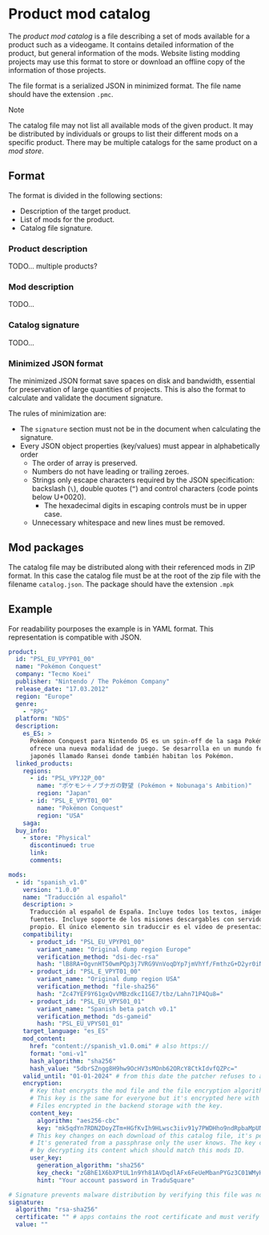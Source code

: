 # Product mod catalog

The _product mod catalog_ is a file describing a set of mods available for a
product such as a videogame. It contains detailed information of the product,
but general information of the mods. Website listing modding projects may use
this format to store or download an offline copy of the information of those
projects.

The file format is a serialized JSON in minimized format. The file name should
have the extension `.pmc`.

> [!NOTE]  
> The catalog file may not list all available mods of the given product. It may
> be distributed by individuals or groups to list their different mods on a
> specific product. There may be multiple catalogs for the same product on a
> _mod store_.

## Format

The format is divided in the following sections:

- Description of the target product.
- List of mods for the product.
- Catalog file signature.

### Product description

TODO... multiple products?

### Mod description

TODO...

### Catalog signature

TODO...

### Minimized JSON format

The minimized JSON format save spaces on disk and bandwidth, essential for
preservation of large quantities of projects. This is also the format to
calculate and validate the document signature.

The rules of minimization are:

- The `signature` section must not be in the document when calculating the
  signature.
- Every JSON object properties (key/values) must appear in alphabetically order
  - The order of array is preserved.
  - Numbers do not have leading or trailing zeroes.
  - Strings only escape characters required by the JSON specification: backslash
    (`\`), double quotes (`“`) and control characters (code points below
    U+0020).
    - The hexadecimal digits in escaping controls must be in upper case.
  - Unnecessary whitespace and new lines must be removed.

## Mod packages

The catalog file may be distributed along with their referenced mods in ZIP
format. In this case the catalog file must be at the root of the zip file with
the filename `catalog.json`. The package should have the extension `.mpk`

## Example

For readability pourposes the example is in YAML format. This representation is
compatible with JSON.

```yaml
product:
  id: "PSL_EU_VPYP01_00"
  name: "Pokémon Conquest"
  company: "Tecmo Koei"
  publisher: "Nintendo / The Pokémon Company"
  release_date: "17.03.2012"
  region: "Europe"
  genre:
    - "RPG"
  platform: "NDS"
  description:
    es_ES: >
      Pokémon Conquest para Nintendo DS es un spin-off de la saga Pokémon que
      ofrece una nueva modalidad de juego. Se desarrolla en un mundo feudal
      japonés llamado Ransei donde también habitan los Pokémon.
  linked_products:
    regions:
      - id: "PSL_VPYJ2P_00"
        name: "ポケモン＋ノブナガの野望 (Pokémon + Nobunaga's Ambition)"
        region: "Japan"
      - id: "PSL_E_VPYT01_00"
        name: "Pokémon Conquest"
        region: "USA"
    saga:
  buy_info:
    - store: "Physical"
      discontinued: true
      link:
      comments:

mods:
  - id: "spanish_v1.0"
    version: "1.0.0"
    name: "Traducción al español"
    description: >
      Traducción al español de España. Incluye todos los textos, imágenes y
      fuentes. Incluye soporte de los misiones descargables con servidor WFC
      propio. El único elemento sin traduccir es el vídeo de presentación.
    compatibility:
      - product_id: "PSL_EU_VPYP01_00"
        variant_name: "Original dump region Europe"
        verification_method: "dsi-dec-rsa"
        hash: "lB8RA+0gvnHT50wmPQp3j7VRG9VnVoqDYp7jmVhYf/FmthzG+D2yr0iNcob1FHenKqWyTcKAOAJgDjDN8dBg1flvZW8M5ovG6c49/Yuqsepd1qaNvxOm1LuAgWsj4WqG7XuPGx5h6MPRFp01nIr4Ko7Y5utWO/HVtTu4R6E/DCo="
      - product_id: "PSL_E_VPYT01_00"
        variant_name: "Original dump region USA"
        verification_method: "file-sha256"
        hash: "Zc47YEF9Y61gxQvVMBzdkcI1GE7/tbz/Lahn71P4Qu8="
      - product_id: "PSL_EU_VPYS01_01"
        variant_name: "Spanish beta patch v0.1"
        verification_method: "ds-gameid"
        hash: "PSL_EU_VPYS01_01"
    target_language: "es_ES"
    mod_content:
      href: "content://spanish_v1.0.omi" # also https://
      format: "omi-v1"
      hash_algorithm: "sha256"
      hash_value: "5dbrSZngg8H9hw9OcHV3sMOnb62ORcY8CtkIdvfQZPc="
    valid_until: "01-01-2024" # from this date the patcher refuses to apply it. Used for betas / prevent leaks.
    encryption:
      # Key that encrypts the mod file and the file encryption algorithm.
      # This key is the same for everyone but it's encrypted here with the user-key
      # Files encrypted in the backend storage with the key.
      content_key:
        algorithm: "aes256-cbc"
        key: "mk5qdYn7RDN2DoyZTm+HGfKvIh9HLwsc3iiv91y7PWDHho9ndRpbaMpUN4gRN2yTK4W6ptJghKqAlqScKOv+VA=="
      # This key changes on each download of this catalog file, it's per user.
      # It's generated from a passphrase only the user knows. The key check verifies the validity of the key,
      # by decrypting its content which should match this mods ID.
      user_key:
        generation_algorithm: "sha256"
        key_check: "zGBhE1X6bXPtUL1n9Yh81AVDqdlAFx6FeUeMbanPYGz3C01WMyHGHniAKZYcZGFA/9B08i+AE23CrROH1nkkwg=="
        hint: "Your account password in TraduSquare"

# Signature prevents malware distribution by verifying this file was not modified and comes from a trusted source
signature:
  algorithm: "rsa-sha256"
  certificate: "" # apps contains the root certificate and must verify this one is trusted
  value: ""
```
